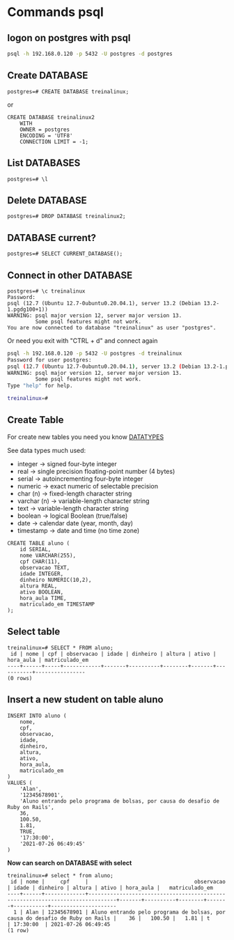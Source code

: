 # Commands psql

## logon on postgres with psql

```bash
psql -h 192.168.0.120 -p 5432 -U postgres -d postgres
```

## Create DATABASE

```postgres
postgres=# CREATE DATABASE treinalinux;
```

or

```postgres
CREATE DATABASE treinalinux2
    WITH
    OWNER = postgres
    ENCODING = 'UTF8'
    CONNECTION LIMIT = -1;
```

## List DATABASES

```postgres
postgres=# \l
```

## Delete DATABASE

```postgres
postgres=# DROP DATABASE treinalinux2;
```

## DATABASE current?

```postgres
postgres=# SELECT CURRENT_DATABASE();
```

## Connect in other DATABASE

```postgres
postgres=# \c treinalinux
Password:
psql (12.7 (Ubuntu 12.7-0ubuntu0.20.04.1), server 13.2 (Debian 13.2-1.pgdg100+1))
WARNING: psql major version 12, server major version 13.
         Some psql features might not work.
You are now connected to database "treinalinux" as user "postgres".
```

Or need you exit with "CTRL + d" and connect again

```bash
psql -h 192.168.0.120 -p 5432 -U postgres -d treinalinux
Password for user postgres:
psql (12.7 (Ubuntu 12.7-0ubuntu0.20.04.1), server 13.2 (Debian 13.2-1.pgdg100+1))
WARNING: psql major version 12, server major version 13.
         Some psql features might not work.
Type "help" for help.

treinalinux=#

```

## Create Table

For create new tables you need you know [DATATYPES](https://www.postgresql.org/docs/12/datatype.html)

See data types much used:

-   integer -> signed four-byte integer
-   real -> single precision floating-point number (4 bytes)
-   serial -> autoincrementing four-byte integer
-   numeric -> exact numeric of selectable precision
-   char (n) -> fixed-length character string
-   varchar (n) -> variable-length character string
-   text -> variable-length character string
-   boolean -> logical Boolean (true/false)
-   date -> calendar date (year, month, day)
-   timestamp -> date and time (no time zone)

```postgres
CREATE TABLE aluno (
	id SERIAL,
	nome VARCHAR(255),
	cpf CHAR(11),
	observacao TEXT,
	idade INTEGER,
	dinheiro NUMERIC(10,2),
	altura REAL,
	ativo BOOLEAN,
	hora_aula TIME,
	matriculado_em TIMESTAMP
);
```

## Select table

```postgres
treinalinux=# SELECT * FROM aluno;
 id | nome | cpf | observacao | idade | dinheiro | altura | ativo | hora_aula | matriculado_em
----+------+-----+------------+-------+----------+--------+-------+-----------+----------------
(0 rows)

```

## Insert a new student on table aluno

```postgres
INSERT INTO aluno (
	nome,
	cpf,
	observacao,
	idade,
	dinheiro,
	altura,
	ativo,
	hora_aula,
	matriculado_em
)
VALUES (
	'Alan',
	'12345678901',
	'Aluno entrando pelo programa de bolsas, por causa do desafio de Ruby on Rails',
	36,
	100.50,
	1.81,
	TRUE,
	'17:30:00',
	'2021-07-26 06:49:45'
)

```

**Now can search on DATABASE with select**

```postgres
treinalinux=# select * from aluno;
 id | nome |     cpf     |                                  observacao                                   | idade | dinheiro | altura | ativo | hora_aula |   matriculado_em
----+------+-------------+-------------------------------------------------------------------------------+-------+----------+--------+-------+-----------+---------------------
  1 | Alan | 12345678901 | Aluno entrando pelo programa de bolsas, por causa do desafio de Ruby on Rails |    36 |   100.50 |   1.81 | t     | 17:30:00  | 2021-07-26 06:49:45
(1 row)

```
